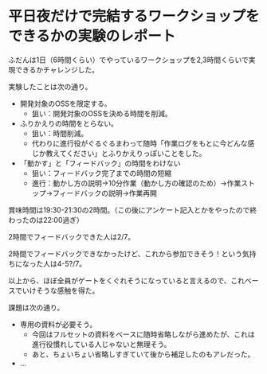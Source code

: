 # 平日夜だけで完結するワークショップをできるかの実験のレポート

ふだんは1日（6時間くらい）でやっているワークショップを2,3時間くらいで実現できるかチャレンジした。

実験したことは次の通り。

  * 開発対象のOSSを限定する。
    * 狙い：開発対象のOSSを決める時間を削減。
  * ふりかえりの時間をとらない。
    * 狙い：時間削減。
    * 代わりに進行役がぐるぐるまわって随時「作業ログをもとに今どんな感じか教えてください」とふりかえりっぽいことをした。
  * 「動かす」と「フィードバック」の時間をわけない
    * 狙い：フィードバック完了までの時間の短縮
    * 進行：動かし方の説明→10分作業（動かし方の確認のため）→作業ストップ→フィードバックの説明→作業再開

賞味時間は19:30-21:30の2時間。（この後にアンケート記入とかをやったので終わったのは22:00過ぎ）

2時間でフィードバックできた人は2/7。

2時間でフィードバックできなかったけど、これから参加できそう！という気持ちになった人は4-5?/7。

以上から、ほぼ全員がゲートをくぐれそうになっていると言えるので、これベースでいけそうな感触を得た。

課題は次の通り。

  * 専用の資料が必要そう。
    * 今回はフルセットの資料をベースに随時省略しながら進めたが、これは進行役慣れしている人じゃないと無理そう。
    * あと、ちょいちょい省略しすぎていて後から補足したのもアレだった。
  * ...
